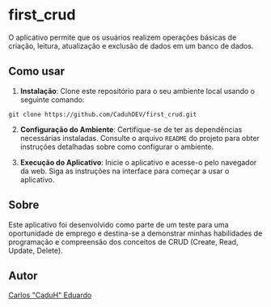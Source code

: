 # first_crud

O aplicativo permite que os usuários realizem operações básicas de criação, leitura, atualização e exclusão de dados em um banco de dados.

## Como usar

1. **Instalação**: Clone este repositório para o seu ambiente local usando o seguinte comando:

```git clone https://github.com/CaduhDEV/first_crud.git```

2. **Configuração do Ambiente**: Certifique-se de ter as dependências necessárias instaladas. Consulte o arquivo `README` do projeto para obter instruções detalhadas sobre como configurar o ambiente.

3. **Execução do Aplicativo**: Inicie o aplicativo e acesse-o pelo navegador da web. Siga as instruções na interface para começar a usar o aplicativo.

## Sobre

Este aplicativo foi desenvolvido como parte de um teste para uma oportunidade de emprego e destina-se a demonstrar minhas habilidades de programação e compreensão dos conceitos de CRUD (Create, Read, Update, Delete).

## Autor

[Carlos "CaduH" Eduardo](https://github.com/CaduhDEV)